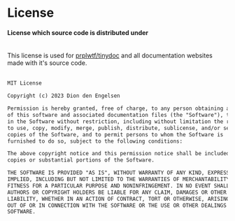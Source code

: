 # License
<h4 class="fw-light">License which source code is distributed under</h4><br/>
<div class="alert alert-warning" role="alert">
  <i class="bi bi-exclamation-triangle-fill mb-1" style="font-size:23px; float: left;"></i>
  <div class="ps-3 ms-3">This license is used for <a href="https://github.com/prplwtf/tinydoc" class="alert-link">prplwtf/tinydoc</a> and all documentation websites made with it's source code.</div>
</div><br/>

```txt
MIT License

Copyright (c) 2023 Dion den Engelsen

Permission is hereby granted, free of charge, to any person obtaining a copy
of this software and associated documentation files (the "Software"), to deal
in the Software without restriction, including without limitation the rights
to use, copy, modify, merge, publish, distribute, sublicense, and/or sell
copies of the Software, and to permit persons to whom the Software is
furnished to do so, subject to the following conditions:

The above copyright notice and this permission notice shall be included in all
copies or substantial portions of the Software.

THE SOFTWARE IS PROVIDED "AS IS", WITHOUT WARRANTY OF ANY KIND, EXPRESS OR
IMPLIED, INCLUDING BUT NOT LIMITED TO THE WARRANTIES OF MERCHANTABILITY,
FITNESS FOR A PARTICULAR PURPOSE AND NONINFRINGEMENT. IN NO EVENT SHALL THE
AUTHORS OR COPYRIGHT HOLDERS BE LIABLE FOR ANY CLAIM, DAMAGES OR OTHER
LIABILITY, WHETHER IN AN ACTION OF CONTRACT, TORT OR OTHERWISE, ARISING FROM,
OUT OF OR IN CONNECTION WITH THE SOFTWARE OR THE USE OR OTHER DEALINGS IN THE
SOFTWARE.
```